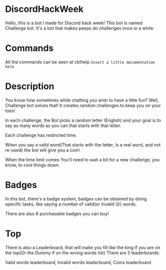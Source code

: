 # DiscordHackWeek
Hello, this is a bot I made for Discord hack week!
This bot is named Challenge bot.
It's a bot that makes peeps do challenges once in a while.

# Commands
All the commands can be seen at cb!help
``Insert a little documentation here``

# Description
You know how sometimes while chatting you wish to have a little fun?
Well, Challenge bot solves that! It creates random challenges to keep you on your toes!

In each challenge, the Bot picks a random letter (English) and your goal is to say as many words as you can that starts with that letter.

Each challenge has restricted time.

When you say a valid word(That starts with the letter, Is a real word, and not re-used) the bot will give you a coin!


When the time limit comes You'll need to wait a bit for a new challenge, you know, to cool things down.

# Badges
In this bot, there's a badge system, badges can be obtained by doing specific tasks, like saying a number of valid(or invalid 😉) words.

There are also 8 purchasable badges you can buy! 

# Top
There is also a Leaderboard, that will make you fill like the king if you are on the top(Or the Dummy if on the wrong words list)
There are 3 leaderboards:

Valid words leaderboard,
Invalid words leaderboard,
Coins leaderboard

